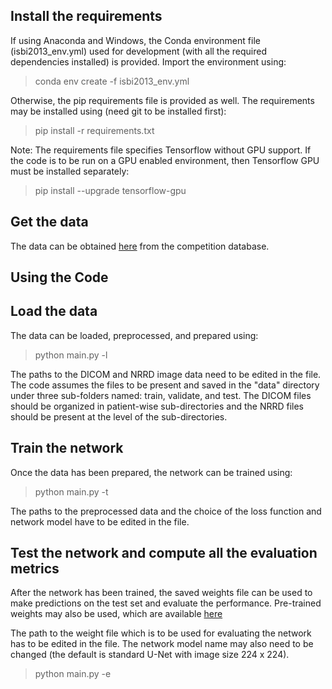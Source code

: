 
## Install the requirements

If using Anaconda and Windows, the Conda environment file (isbi2013_env.yml) used for development (with all the required dependencies installed) is provided. Import the environment using:

> conda env create -f isbi2013_env.yml

Otherwise, the pip requirements file is provided as well. The requirements may be installed using (need git to be installed first):

> pip install -r requirements.txt

Note: The requirements file specifies Tensorflow without GPU support. If the code is to be run on a GPU enabled environment, then Tensorflow GPU must be installed separately:

> pip install --upgrade tensorflow-gpu

## Get the data

The data can be obtained [here](https://wiki.cancerimagingarchive.net/display/Public/NCI-ISBI+2013+Challenge+-+Automated+Segmentation+of+Prostate+Structures) from the competition database.

## Using the Code

## Load the data

The data can be loaded, preprocessed, and prepared using:

> python main.py -l

The paths to the DICOM and NRRD image data need to be edited in the file. The code assumes the files to be present and saved in the "data" directory under three sub-folders named: train, validate, and test. The DICOM files should be organized in patient-wise sub-directories and the NRRD files should be present at the level of the sub-directories.

## Train the network

Once the data has been prepared, the network can be trained using:

> python main.py -t

The paths to the preprocessed data and the choice of the loss function and network model have to be edited in the file.

## Test the network and compute all the evaluation metrics

After the network has been trained, the saved weights file can be used to make predictions on the test set and evaluate the performance. Pre-trained weights may also be used, which are available [here](https://drive.google.com/open?id=1qO2BaMGzC3n9OsZ--1kGYGeDUNXmhxUL)

The path to the weight file which is to be used for evaluating the network has to be edited in the file. The network model name may also need to be changed (the default is standard U-Net with image size 224 x 224).

> python main.py -e
